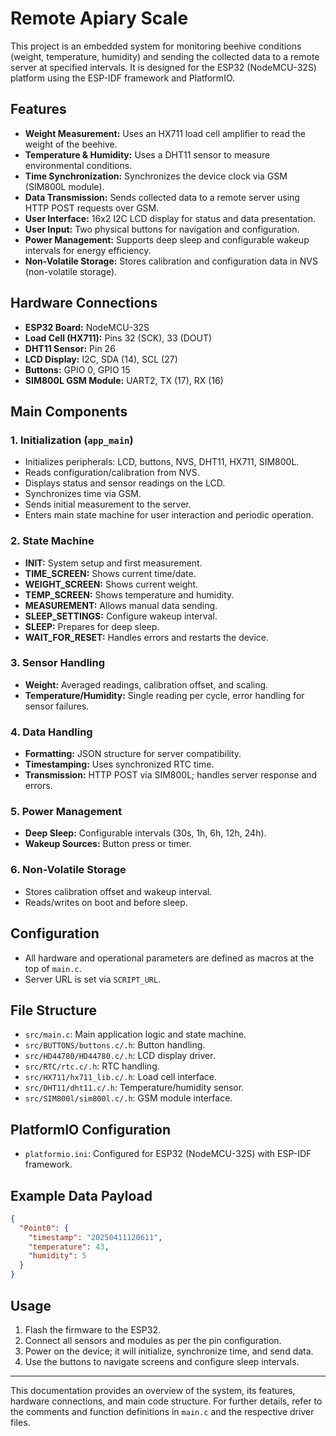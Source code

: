 # Remote Apiary Scale

This project is an embedded system for monitoring beehive conditions (weight, temperature, humidity) and sending the collected data to a remote server at specified intervals. It is designed for the ESP32 (NodeMCU-32S) platform using the ESP-IDF framework and PlatformIO.

## Features

- **Weight Measurement:** Uses an HX711 load cell amplifier to read the weight of the beehive.
- **Temperature & Humidity:** Uses a DHT11 sensor to measure environmental conditions.
- **Time Synchronization:** Synchronizes the device clock via GSM (SIM800L module).
- **Data Transmission:** Sends collected data to a remote server using HTTP POST requests over GSM.
- **User Interface:** 16x2 I2C LCD display for status and data presentation.
- **User Input:** Two physical buttons for navigation and configuration.
- **Power Management:** Supports deep sleep and configurable wakeup intervals for energy efficiency.
- **Non-Volatile Storage:** Stores calibration and configuration data in NVS (non-volatile storage).

## Hardware Connections

- **ESP32 Board:** NodeMCU-32S
- **Load Cell (HX711):** Pins 32 (SCK), 33 (DOUT)
- **DHT11 Sensor:** Pin 26
- **LCD Display:** I2C, SDA (14), SCL (27)
- **Buttons:** GPIO 0, GPIO 15
- **SIM800L GSM Module:** UART2, TX (17), RX (16)

## Main Components

### 1. Initialization (`app_main`)

- Initializes peripherals: LCD, buttons, NVS, DHT11, HX711, SIM800L.
- Reads configuration/calibration from NVS.
- Displays status and sensor readings on the LCD.
- Synchronizes time via GSM.
- Sends initial measurement to the server.
- Enters main state machine for user interaction and periodic operation.

### 2. State Machine

- **INIT:** System setup and first measurement.
- **TIME_SCREEN:** Shows current time/date.
- **WEIGHT_SCREEN:** Shows current weight.
- **TEMP_SCREEN:** Shows temperature and humidity.
- **MEASUREMENT:** Allows manual data sending.
- **SLEEP_SETTINGS:** Configure wakeup interval.
- **SLEEP:** Prepares for deep sleep.
- **WAIT_FOR_RESET:** Handles errors and restarts the device.

### 3. Sensor Handling

- **Weight:** Averaged readings, calibration offset, and scaling.
- **Temperature/Humidity:** Single reading per cycle, error handling for sensor failures.

### 4. Data Handling

- **Formatting:** JSON structure for server compatibility.
- **Timestamping:** Uses synchronized RTC time.
- **Transmission:** HTTP POST via SIM800L; handles server response and errors.

### 5. Power Management

- **Deep Sleep:** Configurable intervals (30s, 1h, 6h, 12h, 24h).
- **Wakeup Sources:** Button press or timer.

### 6. Non-Volatile Storage

- Stores calibration offset and wakeup interval.
- Reads/writes on boot and before sleep.

## Configuration

- All hardware and operational parameters are defined as macros at the top of `main.c`.
- Server URL is set via `SCRIPT_URL`.

## File Structure

- `src/main.c`: Main application logic and state machine.
- `src/BUTTONS/buttons.c/.h`: Button handling.
- `src/HD44780/HD44780.c/.h`: LCD display driver.
- `src/RTC/rtc.c/.h`: RTC handling.
- `src/HX711/hx711_lib.c/.h`: Load cell interface.
- `src/DHT11/dht11.c/.h`: Temperature/humidity sensor.
- `src/SIM800l/sim800l.c/.h`: GSM module interface.

## PlatformIO Configuration

- `platformio.ini`: Configured for ESP32 (NodeMCU-32S) with ESP-IDF framework.

## Example Data Payload

```json
{
  "Point0": {
    "timestamp": "20250411120611",
    "temperature": 43,
    "humidity": 5
  }
}
```

## Usage

1. Flash the firmware to the ESP32.
2. Connect all sensors and modules as per the pin configuration.
3. Power on the device; it will initialize, synchronize time, and send data.
4. Use the buttons to navigate screens and configure sleep intervals.

---

This documentation provides an overview of the system, its features, hardware connections, and main code structure. For further details, refer to the comments and function definitions in `main.c` and the respective driver files.
